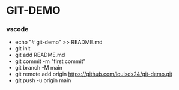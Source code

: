 # GIT-DEMO

### vscode

- echo "# git-demo" >> README.md
- git init
- git add README.md
- git commit -m "first commit"
- git branch -M main
- git remote add origin https://github.com/louisdx24/git-demo.git
- git push -u origin main